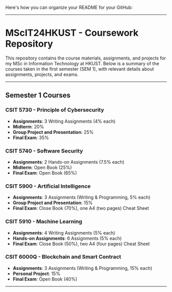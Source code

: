 Here's how you can organize your README for your GitHub:

---

# MScIT24HKUST - Coursework Repository

This repository contains the course materials, assignments, and projects for my MSc in Information Technology at HKUST. Below is a summary of the courses taken in the first semester (SEM 1), with relevant details about assignments, projects, and exams.

---

## Semester 1 Courses

### **CSIT 5730 - Principle of Cybersecurity**
- **Assignments**: 3 Writing Assignments (4% each)
- **Midterm**: 20%
- **Group Project and Presentation**: 25%
- **Final Exam**: 35%

### **CSIT 5740 - Software Security**
- **Assignments**: 2 Hands-on Assignments (7.5% each)
- **Midterm**: Open Book (25%)
- **Final Exam**: Open Book (65%)

### **CSIT 5900 - Artificial Intelligence**
- **Assignments**: 3 Assignments (Writing & Programming, 5% each)
- **Group Project and Presentation**: 15%
- **Final Exam**: Close Book (70%), one A4 (two pages) Cheat Sheet

### **CSIT 5910 - Machine Learning**
- **Assignments**: 4 Writing Assignments (5% each)
- **Hands-on Assignments**: 6 Assignments (5% each)
- **Final Exam**: Close Book (50%), two A4 (four pages) Cheat Sheet

### **CSIT 6000Q - Blockchain and Smart Contract**
- **Assignments**: 3 Assignments (Writing & Programming, 15% each)
- **Personal Project**: 15%
- **Final Exam**: Open Book (40%)

---

